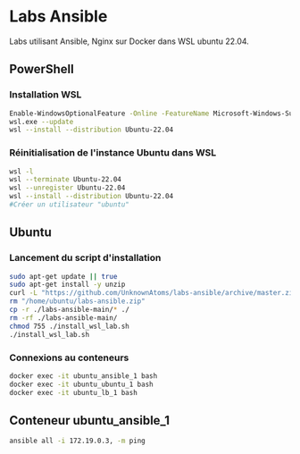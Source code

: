 # Labs Ansible

Labs utilisant Ansible, Nginx sur Docker dans WSL ubuntu 22.04.

## PowerShell

### Installation WSL

```bash
Enable-WindowsOptionalFeature -Online -FeatureName Microsoft-Windows-Subsystem-Linux
wsl.exe --update
wsl --install --distribution Ubuntu-22.04
```

### Réinitialisation de l'instance Ubuntu dans WSL
```bash
wsl -l
wsl --terminate Ubuntu-22.04
wsl --unregister Ubuntu-22.04
wsl --install --distribution Ubuntu-22.04
#Créer un utilisateur "ubuntu"
```

## Ubuntu
### Lancement du script d'installation
```bash
sudo apt-get update || true
sudo apt-get install -y unzip
curl -L "https://github.com/UnknownAtoms/labs-ansible/archive/master.zip" -o "/home/ubuntu/labs-ansible.zip" && unzip "/home/ubuntu/labs-ansible.zip" -d /home/ubuntu/
rm "/home/ubuntu/labs-ansible.zip"
cp -r ./labs-ansible-main/* ./
rm -rf ./labs-ansible-main/
chmod 755 ./install_wsl_lab.sh
./install_wsl_lab.sh
```

### Connexions au conteneurs
```bash
docker exec -it ubuntu_ansible_1 bash
docker exec -it ubuntu_ubuntu_1 bash
docker exec -it ubuntu_lb_1 bash
```

## Conteneur ubuntu_ansible_1
```bash
ansible all -i 172.19.0.3, -m ping
```